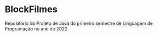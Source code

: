 # BlockFilmes
Repositório do Projeto de Java do primeiro semestre de Linguagem de Programação no ano de 2022
